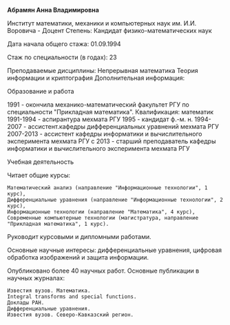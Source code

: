 **Абрамян Анна Владимировна**


Институт математики, механики и компьютерных наук им. И.И. Воровича - Доцент
Степень: Кандидат физико-математических наук

Дата начала общего стажа: 01.09.1994

Стаж по специальности (в годах): 23

Преподаваемые дисциплины:
Непрерывная математика
Теория информации и криптография
Дополнительная информация:

Образование и работа

1991 - окончила механико-математический факультет РГУ по специальности "Прикладная математика". Квалификация: математик
1991-1994 - аспирантура мехмата РГУ
1995 - кандидат ф.-м. н.
1994-2007 - ассистент.кафедры дифференциальных уравнений мехмата РГУ
2007-2013 - ассистент кафедры информатики и вычислительного эксперимента мехмата РГУ
c 2013 - старший преподаватель кафедры информатики и вычислительного эксперимента мехмата РГУ

Учебная деятельность

Читает общие курсы:

    Математический анализ (направление "Информационные технологии", 1 курс),
    Дифференциальные уравнения (направление "Информационные технологии", 2 курс),
    Информационные технологии (направление "Математика", 4 курс),
    Современные компьютерные технологии (магистратура, направление "Прикладная математика", 1 курс).

Руководит курсовыми и дипломными работами.

Основные научные интересы: дифференциальные уравнения, цифровая обработка изображений и защита информации.

Опубликовано более 40 научных работ. Основные публикации в  научных журналах:

    Известия вузов. Математика.
    Integral transforms and special functions.
    Доклады РАН.
    Дифференциальные уравнения.
    Известия вузов. Северо-Кавказский регион.
